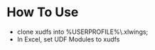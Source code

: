 How To Use
===========
* clone xudfs into %USERPROFILE%\\.xlwings;
* In Excel, set UDF Modules to xudfs